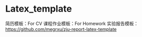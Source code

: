 # Latex_template

简历模板：For CV
课程作业模板：For Homework
实验报告模板：https://github.com/megrxu/zju-report-latex-template

